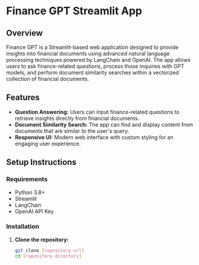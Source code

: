 # Finance GPT Streamlit App

## Overview
Finance GPT is a Streamlit-based web application designed to provide insights into financial documents using advanced natural language processing techniques powered by LangChain and OpenAI. The app allows users to ask finance-related questions, process those inquiries with GPT models, and perform document similarity searches within a vectorized collection of financial documents.

## Features
- **Question Answering:** Users can input finance-related questions to retrieve insights directly from financial documents.
- **Document Similarity Search:** The app can find and display content from documents that are similar to the user's query.
- **Responsive UI:** Modern web interface with custom styling for an engaging user experience.

## Setup Instructions

### Requirements
- Python 3.8+
- Streamlit
- LangChain
- OpenAI API Key

### Installation
1. **Clone the repository:**
   ```bash
   git clone [repository-url]
   cd [repository-directory]
